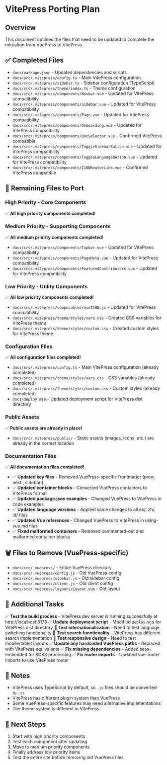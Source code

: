# VitePress Porting Plan

## Overview
This document outlines the files that need to be updated to complete the migration from VuePress to VitePress.

## ✅ Completed Files
- `docs/package.json` - Updated dependencies and scripts
- `docs/src/.vitepress/config.ts` - Main VitePress configuration
- `docs/src/.vitepress/sidebar.ts` - Sidebar configuration (TypeScript)
- `docs/src/.vitepress/theme/index.ts` - Theme configuration
- `docs/src/.vitepress/components/Navbar.vue` - Updated for VitePress compatibility
- `docs/src/.vitepress/components/Sidebar.vue` - Updated for VitePress compatibility
- `docs/src/.vitepress/components/Page.vue` - Updated for VitePress compatibility
- `docs/src/.vitepress/components/Onboarding.vue` - Updated for VitePress compatibility
- `docs/src/.vitepress/components/DocSelector.vue` - Confirmed VitePress compatible
- `docs/src/.vitepress/components/ToggleSidebarButton.vue` - Updated for VitePress compatibility
- `docs/src/.vitepress/components/ToggleLanguageButton.vue` - Updated for VitePress compatibility
- `docs/src/.vitepress/components/I18NRouterLink.vue` - Confirmed VitePress compatible

## 🔄 Remaining Files to Port

### High Priority - Core Components
✅ **All high priority components completed!**

### Medium Priority - Supporting Components
✅ **All medium priority components completed!**
- `docs/src/.vitepress/components/Topbar.vue` - Updated for VitePress compatibility
- `docs/src/.vitepress/components/PageMeta.vue` - Updated for VitePress compatibility  
- `docs/src/.vitepress/components/FeaturedContributors.vue` - Updated for VitePress compatibility

### Low Priority - Utility Components
✅ **All low priority components completed!**
- `docs/src/.vitepress/composables/useI18N.js` - Updated for VitePress compatibility
- `docs/src/.vitepress/theme/styles/vars.css` - Created CSS variables for VitePress theme
- `docs/src/.vitepress/theme/styles/custom.css` - Created custom styles for VitePress theme

### Configuration Files
✅ **All configuration files completed!**
- `docs/src/.vitepress/config.ts` - Main VitePress configuration (already completed)
- `docs/src/.vitepress/theme/styles/vars.css` - CSS variables (already completed)
- `docs/src/.vitepress/theme/styles/custom.css` - Custom styles (already completed)
- `docs/deploy.mjs` - Updated deployment script for VitePress dist directory

### Public Assets
✅ **Public assets are already in place!**
- `docs/src/.vitepress/public/` - Static assets (images, icons, etc.) are already in the correct location

### Documentation Files
✅ **All documentation files completed!**
- ✅ **Updated key files** - Removed VuePress-specific frontmatter (prev:, next:, sidebar:)
- ✅ **Updated container blocks** - Converted VuePress containers to VitePress format
- ✅ **Updated package.json examples** - Changed VuePress to VitePress in code examples
- ✅ **Updated language versions** - Applied same changes to all es/, zh/, id/ files
- ✅ **Updated Vue references** - Changed VuePress to VitePress in using-vue.md files
- ✅ **Fixed malformed containers** - Removed commented-out and malformed container blocks

## 🗑️ Files to Remove (VuePress-specific)
- `docs/src/.vuepress/` - Entire VuePress directory
- `docs/src/.vuepress/config.js` - Old VuePress config
- `docs/src/.vuepress/sidebar.js` - Old sidebar config
- `docs/src/.vuepress/client.js` - Old client config
- `docs/src/.vuepress/layouts/Layout.vue` - Old layout

## 🔧 Additional Tasks
✅ **Test the build process** - VitePress dev server is running successfully at http://localhost:5173
✅ **Update deployment script** - Modified `deploy.mjs` for VitePress dist directory
🔄 **Test internationalization** - Need to test language switching functionality
🔄 **Test search functionality** - VitePress has different search implementation
🔄 **Test responsive design** - Need to test mobile/tablet layouts
✅ **Update any hardcoded VuePress paths** - Replaced with VitePress equivalents
✅ **Fix missing dependencies** - Added sass-embedded for SCSS processing
✅ **Fix router imports** - Updated vue-router imports to use VitePress router

## 📝 Notes
- VitePress uses TypeScript by default, so `.js` files should be converted to `.ts`
- VitePress has different plugin system than VuePress
- Some VuePress-specific features may need alternative implementations
- The theme system is different in VitePress

## 🚀 Next Steps
1. Start with high priority components
2. Test each component after updating
3. Move to medium priority components
4. Finally address low priority items
5. Test the entire site before removing old VuePress files 